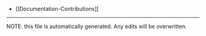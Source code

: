 * [[Documentation-Contributions]]


*****
NOTE: this file is automatically generated. Any edits will be overwritten.
